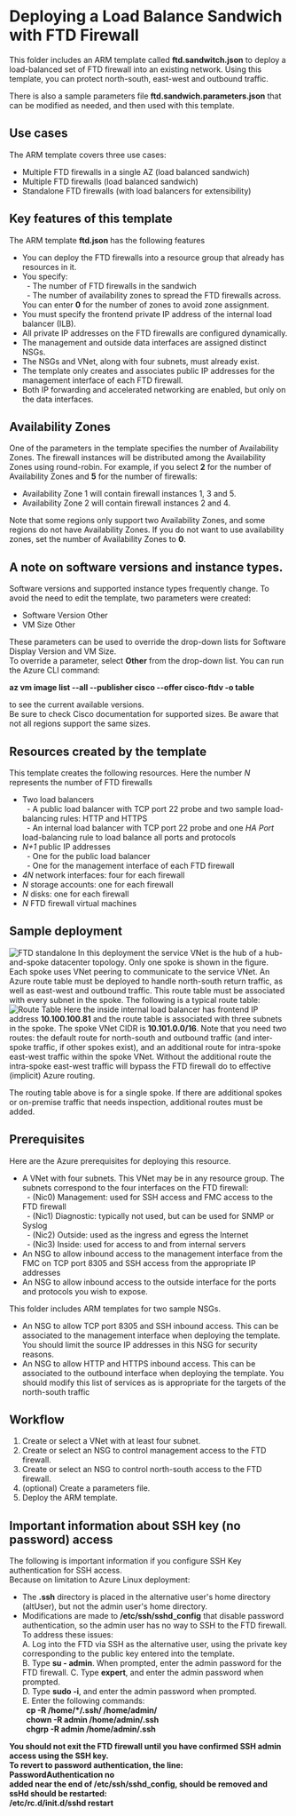 # Deploying a Load Balance Sandwich with FTD Firewall
This folder includes an ARM template called <b>ftd.sandwitch.json</b> to deploy a load-balanced set of FTD firewall into an existing network. Using this template, you can protect north-south, east-west and outbound traffic.

There is also a sample parameters file <b>ftd.sandwich.parameters.json</b> that can be modified as needed, and then used with this template.


## Use cases
The ARM template covers three use cases:
* Multiple FTD firewalls in a single AZ (load balanced sandwich)
* Multiple FTD firewalls (load balanced sandwich)
* Standalone FTD firewalls (with load balancers for extensibility)

## Key features of this template
The ARM template <b>ftd.json</b> has the following features   
* You can deploy the FTD firewalls into a resource group that already has resources in it.    
* You specify:  
&nbsp; - The number of FTD firewalls in the sandwich<br>
&nbsp; - The number of availability zones to spread the FTD firewalls across. You can enter <b>0</b> for the number of zones to avoid zone assignment.  
* You must specify the frontend private IP address of the internal load balancer (ILB).  
* All private IP addresses on the FTD firewalls are configured dynamically.  
* The management and outside data interfaces are assigned distinct NSGs.  
* The NSGs and VNet, along with four subnets, must already exist.  
* The template only creates and associates public IP addresses for the management interface of each FTD firewall.    
* Both IP forwarding and accelerated networking are enabled, but only on the data interfaces.  

## Availability Zones
One of the parameters in the template specifies the number of Availability Zones.  The firewall instances will be distributed among the Availability Zones using round-robin.
For example, if you select <b>2</b> for the number of Availability Zones and <b>5</b> for the number of firewalls:
* Availability Zone 1 will contain firewall instances 1, 3 and 5.
* Availability Zone 2 will contain firewall instances 2 and 4.

Note that some regions only support two Availability Zones, and some regions do not have Availability Zones.
If you do not want to use availability zones, set the number of Availability Zones to <b>0</b>.

## A note on software versions and instance types.
Software versions and supported instance types frequently change. To avoid the need to edit the template, two parameters were created:
* Software Version Other
* VM Size Other

These parameters can be used to override the drop-down lists for Software Display Version and VM Size.<br>
To override a parameter, select <b>Other</b> from the drop-down list. You can run the Azure CLI command:

<b>az vm image list --all --publisher cisco --offer cisco-ftdv -o table</b>

to see the current available versions.<br>
Be sure to check Cisco documentation for supported sizes. Be aware that not all regions support the same sizes.

## Resources created by the template
This template creates the following resources. Here the number <i>N</i> represents the number of FTD firewalls
* Two load balancers  
&nbsp; - A public load balancer with TCP port 22 probe and two sample load-balancing rules: HTTP and HTTPS  
&nbsp; - An internal load balancer with TCP port 22 probe and one <i>HA Port</i> load-balancing rule to load balance all ports and protocols  
* <i>N+1</i> public IP addresses  
&nbsp; - One for the public load balancer   
&nbsp; - One for the management interface of each FTD firewall  
* <i>4N</i> network interfaces: four for each firewall  
* <i>N</i> storage accounts: one for each firewall  
* <i>N</i> disks: one for each firewall  
* <i>N</i> FTD firewall virtual machines  


## Sample deployment
<img src="https://github.com/CiscoDevNet/Cisco-FTD-PublicCloud/blob/main/Azure/LoadBalanced/Sandwich.jpg" alt="FTD standalone" style="max-width:50%;">
In this deployment the service VNet is the hub of a hub-and-spoke datacenter topology. Only one spoke is shown in the figure. Each spoke uses VNet peering to communicate to the service VNet. An Azure route table must be deployed to handle north-south return traffic, as well as east-west and outbound traffic. This route table must be associated with every subnet in the spoke. The following is a typical route table:  
<img src="https://github.com/CiscoDevNet/Cisco-FTD-PublicCloud/blob/main/Azure/Standalone/RouteTable.png" alt="Route Table" style="max-width:50%;">
Here the inside internal load balancer has frontend IP address <b>10.100.100.81</b> and the route table is associated with three subnets in the spoke. The spoke VNet CIDR is <b>10.101.0.0/16</b>. Note that you need two routes: the default route for north-south and outbound traffic (and inter-spoke traffic, if other spokes exist), and an additional route for intra-spoke east-west traffic within the spoke VNet.  Without the additional route the intra-spoke east-west traffic will bypass the FTD firewall do to effective (implicit) Azure routing.


The routing table above is for a single spoke.  If there are additional spokes or on-premise traffic that needs inspection, additional routes must be added.

## Prerequisites
Here are the Azure prerequisites for deploying this resource.
* A VNet with four subnets. This VNet may be in any resource group.  The subnets correspond to the four interfaces on the FTD firewall:  
&nbsp; - (Nic0) Management: used for SSH access and FMC access to the FTD firewall  
&nbsp; - (Nic1) Diagnostic: typically not used, but can be used for SNMP or Syslog  
&nbsp; - (Nic2) Outside: used as the ingress and egress the Internet  
&nbsp; - (Nic3) Inside: used for access to and from internal servers  
* An NSG to allow inbound access to the management interface from the FMC on TCP port 8305 and SSH access from the appropriate IP addresses  
* An NSG to allow inbound access to the outside interface for the ports and protocols you wish to expose.  
<!-- end of the list -->
This folder includes ARM templates for two sample NSGs. 
* An NSG to allow TCP port 8305 and SSH inbound access. This can be associated to the management interface when deploying the template. You should limit the source IP addresses in this NSG for security reasons.
* An NSG to allow HTTP and HTTPS inbound access. This can be associated to the outbound interface when deploying the template. You should modify this list of services as is appropriate for the targets of the north-south traffic

## Workflow
1. Create or select a VNet with at least four subnet. 
2. Create or select an NSG to control management access to the FTD firewall.
3. Create or select an NSG to control north-south access to the FTD firewall.
4. (optional) Create a parameters file.
5. Deploy the ARM template.

## Important information about SSH key (no password) access 
The following is important information if you configure SSH Key authentication for SSH access.  
Because on limitation to Azure Linux deployment:  
* The <b>.ssh</b> directory is placed in the alternative user's home directory (altUser), but not the admin user's home directory.  
* Modifications are made to <b>/etc/ssh/sshd_config</b> that disable password authentication, so the admin user has no way to SSH to the FTD firewall.  
To address these issues:  
A. Log into the FTD via SSH as the alternative user, using the private key corresponding to the public key entered into the template.  
B. Type <b>su - admin</b>. When prompted, enter the admin password for the FTD firewall.
C. Type <b>expert</b>, and enter the admin password when prompted.   
D. Type <b>sudo -i</b>, and enter the admin password when prompted.  
E. Enter the following commands:  
  <b>&nbsp; cp -R /home/*/.ssh/ /home/admin/  
  &nbsp;  chown -R admin /home/admin/.ssh  
  &nbsp;  chgrp -R admin /home/admin/.ssh  
<!-- end of the list -->
You should not exit the FTD firewall until you have confirmed SSH admin access using the SSH key.  
To revert to password authentication, the line:  
<b>PasswordAuthentication no</b>  
added near the end of <b>/etc/ssh/sshd_config</b>, should be removed and ssHd should be restarted:  
  <b>/etc/rc.d/init.d/sshd restart</b>


